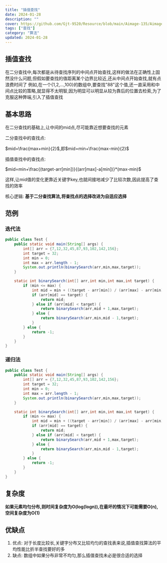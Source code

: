 ```yaml
---
title: "插值查找"
date: 2024-01-28
description: ""
cover: https://github.com/Gjt-9520/Resource/blob/main/Aimage-135/Aimage7.jpg?raw=true
tags: ["查找"]
category: "算法"
updated: 2024-01-28
---
```


## 插值查找

在二分查找中,每次都是从待查找序列的中间点开始查找,这样的做法在正确性上固然没什么问题,但假如要查找的值距离某个边界比较近,还从中间点开始查找,就有点浪费时间了
例如,在一个{1,2,...,100}的数组中,要查找"88"这个值,还一直采用和中间点比较的策略,就显得不太明智,因为明显可以明显从较为靠后的位置去检索,为了克服这种弊端,引入了插值查找

## 基本思路

在二分查找的基础上,让中间的mid点,尽可能靠近想要查找的元素

二分查找中的查找点: 

$mid=\frac{max+min}{2}$,即$mid=min+\frac{max-min}{2}$

插值查找中的查找点: 

$mid=min+\frac{(target-arr[min])}{(arr[max]-a[min])}*(max-min)$

这样,让mid值的变化更靠近关键字key,也就间接地减少了比较次数,因此提高了查找的效率

核心逻辑: **基于二分查找算法,将查找点的选择改进为自适应选择**

## 范例

### 迭代法

```java
public class Test {
    public static void main(String[] args) {
        int[] arr = {7,12,32,45,87,93,102,142,156};
        int target = 32;
        int min = 0;
        int max = arr.length - 1;
        System.out.println(binarySearch(arr,min,max,target));
    }

    static int binarySearch(int[] arr,int min,int max,int target) {
        if (min <= max) {
            int mid = min + ((target - arr[min]) / (arr[max] - arr[min])) * (max - min);
            if (arr[mid] == target) {
                return mid;
            } else if (arr[mid] < target) {
                return binarySearch(arr,mid + 1,max,target);
            } else {
                return binarySearch(arr,min,mid - 1,target);
            }
        } else {
            return -1;
        }
    }
}
```

### 递归法

```java
public class Test {
    public static void main(String[] args) {
        int[] arr = {7,12,32,45,87,93,102,142,156};
        int target = 32;
        int min = 0;
        int max = arr.length - 1;
        System.out.println(binarySearch(arr,min,max,target));
    }

    static int binarySearch(int[] arr,int min,int max,int target) {
        if (min <= max) {
            int mid = min + ((target - arr[min]) / (arr[max] - arr[min])) * (max - min);
            if (arr[mid] == target) {
                return mid;
            } else if (arr[mid] < target) {
                return binarySearch(arr,mid + 1,max,target);
            } else {
                return binarySearch(arr,min,mid - 1,target);
            }
        } else {
            return -1;
        }
    }
}
```

## 复杂度

**如果元素均匀分布,则时间复杂度为O(log(logn)),在最坏的情况下可能需要O(n),空间复杂度为O(1)**

## 优缺点

1. 优点: 对于长度比较长,关键字分布又比较均匀的查找表来说,插值查找算法的平均性能比折半查找要好的多
2. 缺点: 数组中如果分布非常不均匀,那么插值查找未必是很合适的选择
